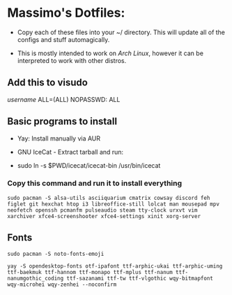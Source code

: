 # Massimo's Dotfiles:

- Copy each of these files into your ~/ directory. This will update all of the configs and stuff automagically.

- This is mostly intended to work on *Arch Linux*, however it can be interpreted to work with other distros.

## Add this to visudo

*username* ALL=(ALL) NOPASSWD: ALL

## Basic programs to install

- Yay: Install manually via AUR

- GNU IceCat - Extract tarball and run:

- sudo ln -s $PWD/icecat/icecat-bin /usr/bin/icecat

### Copy this command and run it to install everything 

`sudo pacman -S alsa-utils asciiquarium cmatrix cowsay discord feh figlet git hexchat htop i3 libreoffice-still lolcat man mousepad mpv neofetch openssh pcmanfm pulseaudio steam tty-clock urxvt vim xarchiver xfce4-screenshooter xfce4-settings xinit xorg-server`

## Fonts

`sudo pacman -S noto-fonts-emoji`

`yay -S opendesktop-fonts otf-ipafont ttf-arphic-ukai ttf-arphic-uming ttf-baekmuk ttf-hannom ttf-monapo ttf-mplus ttf-nanum ttf-nanumgothic_coding ttf-sazanami ttf-tw ttf-vlgothic wqy-bitmapfont wqy-microhei wqy-zenhei --noconfirm`

